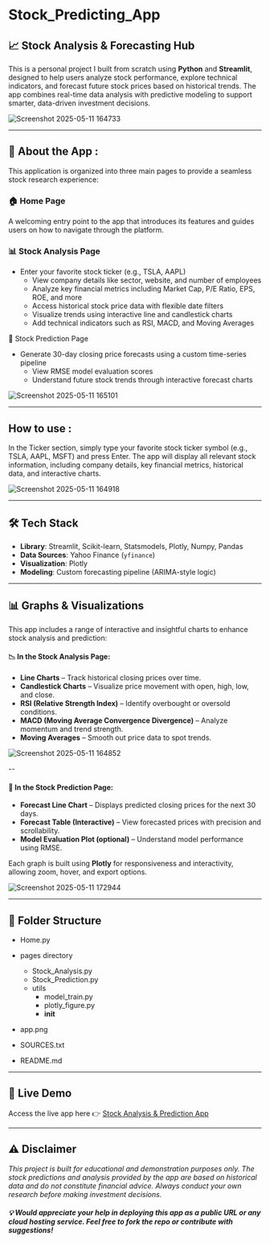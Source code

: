 # Stock_Predicting_App

## 📈 Stock Analysis & Forecasting Hub

This is a personal project I built from scratch using **Python** and **Streamlit**, designed to help users analyze stock performance, explore technical indicators, and forecast future stock prices based on historical trends. The app combines real-time data analysis with predictive modeling to support smarter, data-driven investment decisions.

![Screenshot 2025-05-11 164733](https://github.com/user-attachments/assets/108d2363-e6f7-4a98-a053-63c10516c5e3)


---


## 📘 About the App :
This application is organized into three main pages to provide a seamless stock research experience:

### 🏠 Home Page
A welcoming entry point to the app that introduces its features and guides users on how to navigate through the platform.

### 📊 Stock Analysis Page
 - Enter your favorite stock ticker (e.g., TSLA, AAPL)
   - View company details like sector, website, and number of employees
   - Analyze key financial metrics including Market Cap, P/E Ratio, EPS, ROE, and more
   - Access historical stock price data with flexible date filters
   - Visualize trends using interactive line and candlestick charts
   - Add technical indicators such as RSI, MACD, and Moving Averages
     
🔮 Stock Prediction Page
- Generate 30-day closing price forecasts using a custom time-series pipeline
   - View RMSE model evaluation scores
   - Understand future stock trends through interactive forecast charts

![Screenshot 2025-05-11 165101](https://github.com/user-attachments/assets/e7499176-bac5-43de-b9ae-653a0b7d3796)

---

## How to use :
In the Ticker section, simply type your favorite stock ticker symbol (e.g., TSLA, AAPL, MSFT) and press Enter. The app will display all relevant stock information, including company details, key financial metrics, historical data, and interactive charts.

![Screenshot 2025-05-11 164918](https://github.com/user-attachments/assets/462c3443-c0a8-4c01-84c4-e1670c6fcb95)

---


## 🛠️ Tech Stack

- **Library**: Streamlit, Scikit-learn, Statsmodels, Plotly, Numpy, Pandas 
- **Data Sources**: Yahoo Finance (`yfinance`)
- **Visualization**: Plotly
- **Modeling**: Custom forecasting pipeline (ARIMA-style logic)

---


## 📊 Graphs & Visualizations

This app includes a range of interactive and insightful charts to enhance stock analysis and prediction:

#### 📉 In the Stock Analysis Page:
- **Line Charts** – Track historical closing prices over time.
- **Candlestick Charts** – Visualize price movement with open, high, low, and close.
- **RSI (Relative Strength Index)** – Identify overbought or oversold conditions.
- **MACD (Moving Average Convergence Divergence)** – Analyze momentum and trend strength.
- **Moving Averages** – Smooth out price data to spot trends.

![Screenshot 2025-05-11 164852](https://github.com/user-attachments/assets/df0b0fd7-3d05-47e1-9152-78abae65dce2)

--

#### 🔮 In the Stock Prediction Page:
- **Forecast Line Chart** – Displays predicted closing prices for the next 30 days.
- **Forecast Table (Interactive)** – View forecasted prices with precision and scrollability.
- **Model Evaluation Plot (optional)** – Understand model performance using RMSE.

Each graph is built using **Plotly** for responsiveness and interactivity, allowing zoom, hover, and export options.

![Screenshot 2025-05-11 172944](https://github.com/user-attachments/assets/2029d193-2d9d-4a10-b200-f1f94809e529)


---



## 📁 Folder Structure
- Home.py                     
- pages directory
   - Stock_Analysis.py         
   - Stock_Prediction.py      
   - utils
      - model_train.py         
      - plotly_figure.py       
      - __init__
       
- app.png                    
- SOURCES.txt
- README.md



---

## 🔗 Live Demo
Access the live app here 👉 [Stock Analysis & Prediction App](https://your-app-url.streamlit.app)


---


## ⚠️ Disclaimer

*This project is built for educational and demonstration purposes only. The stock predictions and analysis provided by the app are based on historical data and do not constitute financial advice. Always conduct your own research before making investment decisions.*

##### 💡 Would appreciate your help in deploying this app as a public URL or any cloud hosting service. Feel free to fork the repo or contribute with suggestions!


